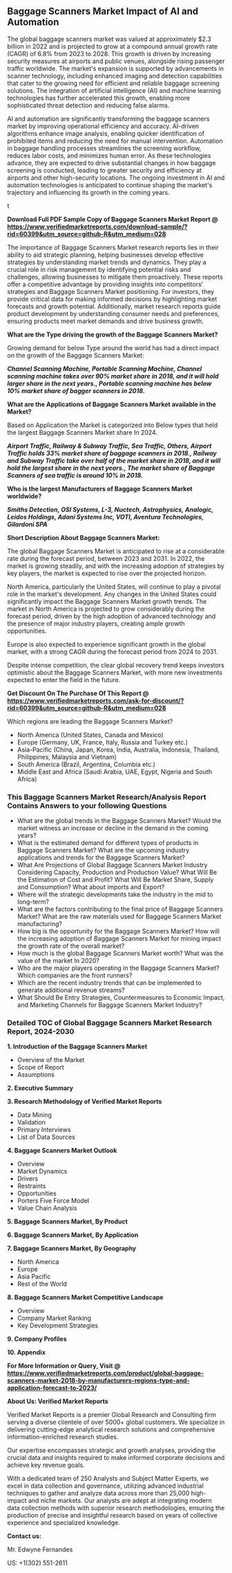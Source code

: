 <h2>Baggage Scanners Market Impact of AI and Automation</h2><p>The global baggage scanners market was valued at approximately $2.3 billion in 2022 and is projected to grow at a compound annual growth rate (CAGR) of 6.8% from 2023 to 2028. This growth is driven by increasing security measures at airports and public venues, alongside rising passenger traffic worldwide. The market's expansion is supported by advancements in scanner technology, including enhanced imaging and detection capabilities that cater to the growing need for efficient and reliable baggage screening solutions. The integration of artificial intelligence (AI) and machine learning technologies has further accelerated this growth, enabling more sophisticated threat detection and reducing false alarms.</p><p>AI and automation are significantly transforming the baggage scanners market by improving operational efficiency and accuracy. AI-driven algorithms enhance image analysis, enabling quicker identification of prohibited items and reducing the need for manual intervention. Automation in baggage handling processes streamlines the screening workflow, reduces labor costs, and minimizes human error. As these technologies advance, they are expected to drive substantial changes in how baggage screening is conducted, leading to greater security and efficiency at airports and other high-security locations. The ongoing investment in AI and automation technologies is anticipated to continue shaping the market's trajectory and influencing its growth in the coming years.</p>t</p><p id="" class=""><strong>Download Full PDF Sample Copy of Baggage Scanners Market Report @ <a href="https://www.verifiedmarketreports.com/download-sample/?rid=60399&utm_source=github-R&utm_medium=028" target="_blank">https://www.verifiedmarketreports.com/download-sample/?rid=60399&utm_source=github-R&utm_medium=028</a></strong></p><p>The importance of&nbsp;Baggage Scanners Market research reports lies in their ability to aid strategic planning, helping businesses develop effective strategies by understanding market trends and dynamics. They play a crucial role in risk management by identifying potential risks and challenges, allowing businesses to mitigate them proactively. These reports offer a competitive advantage by providing insights into competitors' strategies and Baggage Scanners Market positioning. For investors, they provide critical data for making informed decisions by highlighting market forecasts and growth potential. Additionally, market research reports guide product development by understanding consumer needs and preferences, ensuring products meet market demands and drive business growth.</p><p><strong>What are the&nbsp;Type driving the growth of the Baggage Scanners Market?</strong></p><p id="" class="">Growing demand for below Type around the world has had a direct impact on the growth of the Baggage Scanners Market:</p><em><strong>Channel Scanning Machine, Portable Scanning Machine, Channel scanning machine takes over 90% market share in 2018, and it will hold larger share in the next years., Portable scanning machine has below 10% market share of bagger scanners in 2018.</strong></em></p><strong>What are the&nbsp;Applications&nbsp;of Baggage Scanners Market available in the Market?</strong></p><p id="" class="">Based on Application the Market is categorized into Below types that held the largest Baggage Scanners Market share In 2024.</p><em><strong>Airport Traffic, Railway & Subway Traffic, Sea Traffic, Others, Airport Traffic holds 33% market share of baggage scanners in 2018., Railway and Subway Traffic take over half of the market share in 2018, and it will hold the largest share in the next years., The market share of Baggage Scanners of sea traffic is around 10% in 2018.</strong></em></p><strong>Who is the largest Manufacturers of Baggage Scanners Market worldwide?</strong></p><p><em><strong>Smiths Detection, OSI Systems, L-3, Nuctech, Astrophysics, Analogic, Leidos Holdings, Adani Systems Inc, VOTI, Aventura Technologies, Gilardoni SPA</strong></em></p><p id="" class=""><strong>Short Description About Baggage Scanners Market:</strong></p><p>The global Baggage Scanners Market is anticipated to rise at a considerable rate during the forecast period, between 2023 and 2031. In 2022, the market is growing steadily, and with the increasing adoption of strategies by key players, the market is expected to rise over the projected horizon.</p><p>North America, particularly the United States, will continue to play a pivotal role in the market's development. Any changes in the United States could significantly impact the Baggage Scanners Market growth trends. The market in North America is projected to grow considerably during the forecast period, driven by the high adoption of advanced technology and the presence of major industry players, creating ample growth opportunities.</p><p>Europe is also expected to experience significant growth in the global market, with a strong CAGR during the forecast period from 2024 to 2031.</p><p>Despite intense competition, the clear global recovery trend keeps investors optimistic about the Baggage Scanners Market, with more new investments expected to enter the field in the future.</p><p id="" class=""><strong>Get Discount On The Purchase Of This Report @ <a href="https://www.verifiedmarketreports.com/ask-for-discount/?rid=60399&utm_source=github-R&utm_medium=028" target="_blank">https://www.verifiedmarketreports.com/ask-for-discount/?rid=60399&utm_source=github-R&utm_medium=028</a></strong></p>Which regions are leading the Baggage Scanners Market?</p><ul><li>North America (United States, Canada and Mexico)</li><li>Europe (Germany, UK, France, Italy, Russia and Turkey etc.)</li><li>Asia-Pacific (China, Japan, Korea, India, Australia, Indonesia, Thailand, Philippines, Malaysia and Vietnam)</li><li>South America (Brazil, Argentina, Columbia etc.)</li><li>Middle East and Africa (Saudi Arabia, UAE, Egypt, Nigeria and South Africa)</li></ul><h3 id="" class="">This Baggage Scanners Market Research/Analysis Report Contains Answers to your following Questions</h3><ul><li>What are the global trends in the Baggage Scanners Market? Would the market witness an increase or decline in the demand in the coming years?</li><li>What is the estimated demand for different types of products in Baggage Scanners Market? What are the upcoming industry applications and trends for the Baggage Scanners Market?</li><li>What Are Projections of Global Baggage Scanners Market Industry Considering Capacity, Production and Production Value? What Will Be the Estimation of Cost and Profit? What Will Be Market Share, Supply and Consumption? What about imports and Export?</li><li>Where will the strategic developments take the industry in the mid to long-term?</li><li>What are the factors contributing to the final price of Baggage Scanners Market? What are the raw materials used for Baggage Scanners Market manufacturing?</li><li>How big is the opportunity for the Baggage Scanners Market? How will the increasing adoption of Baggage Scanners Market for mining impact the growth rate of the overall market?</li><li>How much is the global Baggage Scanners Market worth? What was the value of the market In 2020?</li><li>Who are the major players operating in the Baggage Scanners Market? Which companies are the front runners?</li><li>Which are the recent industry trends that can be implemented to generate additional revenue streams?</li><li>What Should Be Entry Strategies, Countermeasures to Economic Impact, and Marketing Channels for Baggage Scanners Market Industry?</li></ul><h3 id="" class="">Detailed TOC of Global Baggage Scanners Market Research Report, 2024-2030</h3><p id="" class=""><strong>1. Introduction of the Baggage Scanners Market</strong></p><ul><li>Overview of the Market</li><li>Scope of Report</li><li>Assumptions</li></ul><p id="" class=""><strong>2. Executive Summary</strong></p><p id="" class=""><strong>3. Research Methodology of Verified Market Reports</strong></p><ul><li>Data Mining</li><li>Validation</li><li>Primary Interviews</li><li>List of Data Sources</li></ul><p id="" class=""><strong>4. Baggage Scanners Market Outlook</strong></p><ul><li>Overview</li><li>Market Dynamics</li><li>Drivers</li><li>Restraints</li><li>Opportunities</li><li>Porters Five Force Model</li><li>Value Chain Analysis</li></ul><p id="" class=""><strong>5. Baggage Scanners Market, By Product</strong></p><p id="" class=""><strong>6. Baggage Scanners Market, By Application</strong></p><p id="" class=""><strong>7. Baggage Scanners Market, By Geography</strong></p><ul><li>North America</li><li>Europe</li><li>Asia Pacific</li><li>Rest of the World</li></ul><p id="" class=""><strong>8. Baggage Scanners Market Competitive Landscape</strong></p><ul><li>Overview</li><li>Company Market Ranking</li><li>Key Development Strategies</li></ul><p id="" class=""><strong>9. Company Profiles</strong></p><p id="" class=""><strong>10. Appendix</strong></p><p id="" class=""><strong>For More Information or Query, Visit @ <a href="https://www.verifiedmarketreports.com/product/global-baggage-scanners-market-2018-by-manufacturers-regions-type-and-application-forecast-to-2023/" target="_blank">https://www.verifiedmarketreports.com/product/global-baggage-scanners-market-2018-by-manufacturers-regions-type-and-application-forecast-to-2023/</a></strong></p><p id="" class=""><strong>About Us: Verified Market Reports</strong></p><p id="" class="">Verified Market Reports is a premier Global Research and Consulting firm serving a diverse clientele of over 5000+ global customers. We specialize in delivering cutting-edge analytical research solutions and comprehensive information-enriched research studies.</p><p id="" class="">Our expertise encompasses strategic and growth analyses, providing the crucial data and insights required to make informed corporate decisions and achieve key revenue goals.</p><p id="" class="">With a dedicated team of 250 Analysts and Subject Matter Experts, we excel in data collection and governance, utilizing advanced industrial techniques to gather and analyze data across more than 25,000 high-impact and niche markets. Our analysts are adept at integrating modern data collection methods with superior research methodologies, ensuring the production of precise and insightful research based on years of collective experience and specialized knowledge.</p><p id="" class=""><strong>Contact us:</strong></p><p id="" class="">Mr. Edwyne Fernandes</p><p id="" class="">US: +1(302) 551-2611</p>